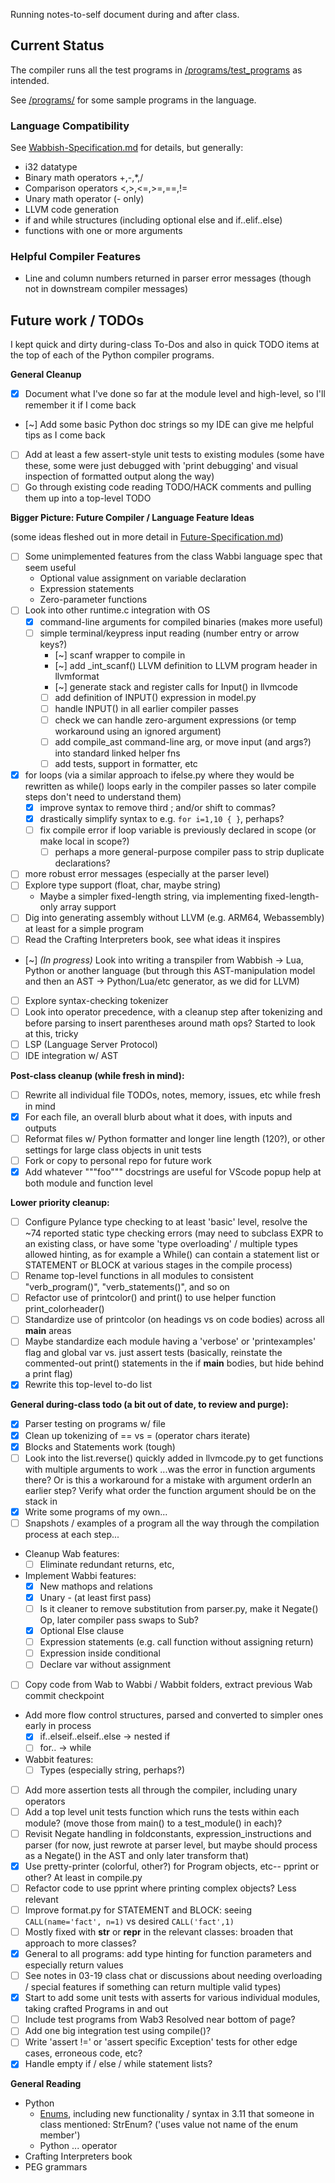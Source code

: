 Running notes-to-self document during and after class.

## Current Status

The compiler runs all the test programs in [/programs/test_programs](/programs/test_programs) as intended.

See [/programs/](/programs/) for some sample programs in the language.

### Language Compatibility
See [Wabbish-Specification.md](Wabbish-Specification.md) for details, but generally:
* i32 datatype
* Binary math operators +,-,*,/
* Comparison operators <,>,<=,>=,==,!=
* Unary math operator (- only)
* LLVM code generation
* if and while structures (including optional else and if..elif..else)
* functions with one or more arguments

### Helpful Compiler Features
* Line and column numbers returned in parser error messages (though not in downstream compiler messages)

## Future work / TODOs

I kept quick and dirty during-class To-Dos and also in quick TODO items at the top of each of the Python compiler programs.

**General Cleanup**
* [x] Document what I've done so far at the module level and high-level, so I'll remember it if I come back
* [~] Add some basic Python doc strings so my IDE can give me helpful tips as I come back
* [ ] Add at least a few assert-style unit tests to existing modules (some have these, some were just debugged with 'print debugging' and visual inspection of formatted output along the way)
* [ ] Go through existing code reading TODO/HACK comments and pulling them up into a top-level TODO

**Bigger Picture: Future Compiler / Language Feature Ideas**

(some ideas fleshed out in more detail in [Future-Specification.md](Future-Specification.md))

* [ ] Some unimplemented features from the class Wabbi language spec that seem useful 
  * Optional value assignment on variable declaration
  * Expression statements
  * Zero-parameter functions
* [ ] Look into other runtime.c integration with OS
  * [x] command-line arguments for compiled binaries (makes more useful)
  * [ ] simple terminal/keypress input reading (number entry or arrow keys?)
    * [~] scanf wrapper to compile in
    * [~] add _int_scanf() LLVM definition to LLVM program header in llvmformat
    * [~] generate stack and register calls for Input() in llvmcode
    * [ ] add definition of INPUT() expression in model.py
    * [ ] handle INPUT() in all earlier compiler passes
    * [ ] check we can handle zero-argument expressions (or temp workaround using an ignored argument)
    * [ ] add compile_ast command-line arg, or move input (and args?) into standard linked helper fns 
    * [ ] add tests, support in formatter, etc
* [x] for loops (via a similar approach to ifelse.py where they would be rewritten as while() loops early in the compiler passes so later compile steps don't need to understand them)
  * [x] improve syntax to remove third ; and/or shift to commas?
  * [x] drastically simplify syntax to e.g. `for i=1,10 { }`, perhaps?
  * [ ] fix compile error if loop variable is previously declared in scope (or make local in scope?)
    * [ ] perhaps a more general-purpose compiler pass to strip duplicate declarations?
* [ ] more robust error messages (especially at the parser level)
* [ ] Explore type support (float, char, maybe string)
  * Maybe a simpler fixed-length string, via implementing fixed-length-only array support
* [ ] Dig into generating assembly without LLVM (e.g. ARM64, Webassembly) at least for a simple program
* [ ] Read the Crafting Interpreters book, see what ideas it inspires
* [~] *(In progress)* Look into writing a transpiler from Wabbish -> Lua, Python or another language (but through this AST-manipulation model and then an AST -> Python/Lua/etc generator, as we did for LLVM)
* [ ] Explore syntax-checking tokenizer
* [ ] Look into operator precedence, with a cleanup step after tokenizing and before parsing to insert parentheses around math ops? Started to look at this, tricky
* [ ] LSP (Language Server Protocol)
* [ ] IDE integration w/ AST

**Post-class cleanup (while fresh in mind):**
* [ ] Rewrite all individual file TODOs, notes, memory, issues, etc while fresh in mind
* [X] For each file, an overall blurb about what it does, with inputs and outputs
* [ ] Reformat files w/ Python formatter and longer line length (120?), or other settings for large class objects in unit tests
* [ ] Fork or copy to personal repo for future work
* [X] Add whatever """foo""" docstrings are useful for VScode popup help at both module and function level

**Lower priority cleanup:**
* [ ] Configure Pylance type checking to at least 'basic' level, resolve the ~74 reported static type checking
      errors (may need to subclass EXPR to an existing class, or have some 'type overloading' / multiple types
      allowed hinting, as for example a While() can contain a statement list or STATEMENT or BLOCK at various
      stages in the compile process)
* [ ] Rename top-level functions in all modules to consistent "verb_program()", "verb_statements()", and so on
* [ ] Refactor use of printcolor() and print() to use helper function print_colorheader()
* [ ] Standardize use of printcolor (on headings vs on code bodies) across all __main__ areas
* [ ] Maybe standardize each module having a 'verbose' or 'printexamples' flag and global var vs. just assert tests
      (basically, reinstate the commented-out print() statements in the if __main__ bodies, but hide behind a print flag)
* [X] Rewrite this top-level to-do list

**General during-class todo (a bit out of date, to review and purge):**
* [X] Parser testing on programs w/ file
* [X] Clean up tokenizing of == vs = (operator chars iterate)
* [X] Blocks and Statements work (tough)
* [ ] Look into the list.reverse() quickly added in llvmcode.py to get functions with multiple arguments to work
    ...was the error in function arguments there? Or is this a workaround for a mistake with argument orderIn an earlier step? Verify what order the function argument should be on the stack in
* [X] Write some programs of my own...
* [ ] Snapshots / examples of a program all the way through the compilation process at each step...
* Cleanup Wab features:
  * [ ] Eliminate redundant returns, etc, 
* Implement Wabbi features:
  * [X] New mathops and relations
  * [X] Unary - (at least first pass)
  * [ ]   Is it cleaner to remove substitution from parser.py, make it Negate() Op, later compiler pass swaps to Sub?
  * [X] Optional Else clause
  * [ ] Expression statements (e.g. call function without assigning return)
  * [ ] Expression inside conditional
  * [ ] Declare var without assignment
* [ ] Copy code from Wab to Wabbi / Wabbit folders, extract previous Wab commit checkpoint
* Add more flow control structures, parsed and converted to simpler ones early in process
  * [X] if..elseif..elseif..else -> nested if
  * [ ] for.. -> while
* Wabbit features:
  * [ ] Types (especially string, perhaps?)
* [ ] Add more assertion tests all through the compiler, including unary operators
* [ ] Add a top level unit tests function which runs the tests within each module? (move those from main() to a test_module() in each)?
* [ ] Revisit Negate handling in foldconstants, expression_instructions and parser
      (for now, just rewrote at parser level, but maybe should process as a Negate() in the AST and only later transform that)
* [X] Use pretty-printer (colorful, other?) for Program objects, etc-- pprint or other? At least in compile.py
* [ ] Refactor code to use pprint where printing complex objects? Less relevant
* [ ] Improve format.py for STATEMENT and BLOCK: seeing `CALL(name='fact', n=1)` vs desired `CALL('fact',1)`
* [ ]   Mostly fixed with __str__ or __repr__ in the relevant classes: broaden that approach to more classes?
* [X] General to all programs: add type hinting for function parameters and especially return values
* [ ] See notes in 03-19 class chat or discussions about needing overloading / special features if something can return multiple valid types)
* [X] Start to add some unit tests with asserts for various individual modules, taking crafted Programs in and out
* [ ]    Include test programs from Wab3 Resolved near bottom of page?
* [ ]    Add one big integration test using compile()?
* [ ]    Write 'assert !=' or 'assert specific Exception' tests for other edge cases, erroneous code, etc?
* [X] Handle empty if / else / while statement lists?

**General Reading**
* Python
  * [Enums](https://docs.python.org/3/library/enum.html#module-enum), including new functionality / syntax in 3.11 that someone in class mentioned: StrEnum? ('uses value not name of the enum member')
  * Python ... operator
* Crafting Interpreters book
* PEG grammars
